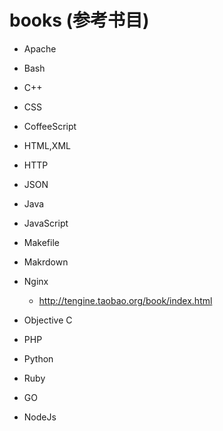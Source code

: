 books (参考书目)
=====

* Apache

* Bash

* C++

* CSS

* CoffeeScript

* HTML,XML

* HTTP

* JSON

* Java

* JavaScript

* Makefile

* Makrdown

* Nginx
  * http://tengine.taobao.org/book/index.html

* Objective C

* PHP

* Python

* Ruby

* GO

* NodeJs


